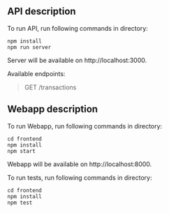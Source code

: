 ## API description

To run API, run following commands in directory:

    npm install
    npm run server

Server will be available on http://localhost:3000.

Available endpoints:

> GET /transactions

## Webapp description

To run Webapp, run following commands in directory:

```
cd frontend
npm install
npm start
```

Webapp will be available on http://localhost:8000.

To run tests, run following commands in directory:

```
cd frontend
npm install
npm test
```
